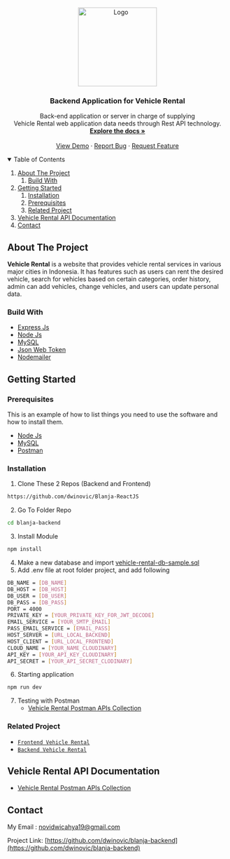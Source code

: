 <!-- PROJECT LOGO -->
<br />
<p align="center">
  <a href="https://github.com/dwinovic/VehiclesRental">
    <img src="https://res.cloudinary.com/dnv-images/image/upload/v1631957118/VehicleRental/ewallet_2_ktkxde.svg" alt="Logo" width="180" height="180">
  </a>

  <h3 align="center">Backend Application for Vehicle Rental</h3>

  <p align="center">
  Back-end application or server in charge of supplying <br> Vehicle Rental web application data needs through Rest API technology.
    <br />
    <a href="https://github.com/dwinovic/backend-vehicleRental"><strong>Explore the docs »</strong></a>
    <br />
    <br />
    <a href="https://vehicle.noopik.com/">View Demo</a>
    ·
    <a href="https://github.com/dwinovic/VehiclesRental">Report Bug</a>
    ·
    <a href="https://github.com/dwinovic/VehiclesRental">Request Feature</a>
  </p>
</p>

<!-- TABLE OF CONTENTS -->
<details open="open">
  <summary>Table of Contents</summary>
  <ol>
    <li>
      <a href="#about-the-project">About The Project</a>
        <ol>
            <li>
                <a href="#build-with">Build With</a>
            </li>
        </ol>
    </li>
    <li>
      <a href="#getting-started">Getting Started</a>
      <ol>
        <li>
          <a href="#installation">Installation</a>
        </li>
        <li>
          <a href="#prerequisites">Prerequisites</a>
        </li>
        <li>
          <a href="#related-project">Related Project</a>
        </li>
      </ol>
    </li>
    <li><a href="#vehicle-rental-api-documentation">Vehicle Rental API Documentation</a></li>
    <li><a href="#contact">Contact</a></li>
  </ol>
</details>

## About The Project

<b>Vehicle Rental</b> is a website that provides vehicle rental services in various major cities in Indonesia. It has features such as users can rent the desired vehicle, search for vehicles based on certain categories, order history, admin can add vehicles, change vehicles, and users can update personal data.

### Build With
* [Express Js](https://expressjs.com/)
* [Node Js](https://nodejs.org/en/)
* [MySQL](https://www.mysql.com/)
* [Json Web Token](https://jwt.io/)
* [Nodemailer](https://nodemailer.com/about/)

## Getting Started

### Prerequisites

This is an example of how to list things you need to use the software and how to install them.
* [Node Js](https://nodejs.org/en/download/)
* [MySQL](https://www.mysql.com/downloads/)
* [Postman](https://www.postman.com/downloads/)

### Installation
    
1. Clone These 2 Repos (Backend and Frontend)
```sh
https://github.com/dwinovic/Blanja-ReactJS
```
2. Go To Folder Repo
```sh
cd blanja-backend
```
3. Install Module
```sh
npm install
```
4. Make a new database and import [vehicle-rental-db-sample.sql](https://drive.google.com/file/d/1nkGK8AMA_NEvgIqXbYQLtEnVCwCU3j9U/view?usp=sharing)
5. Add .env file at root folder project, and add following
```sh
DB_NAME = [DB_NAME]
DB_HOST = [DB_HOST]
DB_USER = [DB_USER]
DB_PASS = [DB_PASS]
PORT = 4000
PRIVATE_KEY = [YOUR_PRIVATE_KEY_FOR_JWT_DECODE]
EMAIL_SERVICE = [YOUR_SMTP_EMAIL]
PASS_EMAIL_SERVICE = [EMAIL_PASS]
HOST_SERVER = [URL_LOCAL_BACKEND]
HOST_CLIENT = [URL_LOCAL_FRONTEND]
CLOUD_NAME = [YOUR_NAME_CLOUDINARY]
API_KEY = [YOUR_API_KEY_CLOUDINARY]
API_SECRET = [YOUR_API_SECRET_CLODINARY]
```
6. Starting application
```sh
npm run dev
```
7. Testing with Postman
    * [Vehicle Rental Postman APIs Collection](https://documenter.getpostman.com/view/15390348/UUxtDVep)

### Related Project
* [`Frontend Vehicle Rental`](https://github.com/dwinovic/VehiclesRental)
* [`Backend Vehicle Rental`](https://github.com/dwinovic/backend-vehicleRental)

## Vehicle Rental API Documentation

* [Vehicle Rental Postman APIs Collection](https://documenter.getpostman.com/view/15390348/UUxtDVep)

## Contact
My Email : novidwicahya19@gmail.com

Project Link: [https://github.com/dwinovic/blanja-backend](https://github.com/dwinovic/blanja-backend)
